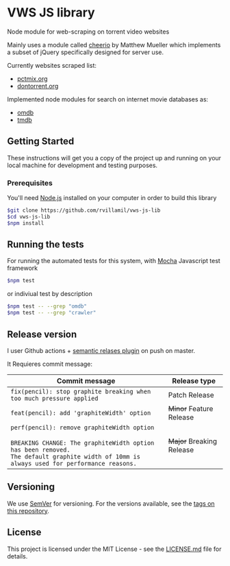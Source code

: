# VWS JS library

Node module for web-scraping on torrent video websites

Mainly uses a module called [cheerio](https://github.com/cheeriojs/cheerio) by Matthew Mueller which implements a subset of jQuery specifically designed for server use.

Currently websites scraped list:

- [pctmix.org](https://pctmix.org/)
- [dontorrent.org](https://dontorrent.org)

Implemented node modules for search on internet movie databases as:

- [omdb](http://www.omdbapi.com/)
- [tmdb](https://www.themoviedb.org/)

## Getting Started

These instructions will get you a copy of the project up and running on your local machine for development and testing purposes.

### Prerequisites

You'll need [Node.js](https://nodejs.org/es/) installed on your computer in order to build this library

```sh
$git clone https://github.com/rvillamil/vws-js-lib
$cd vws-js-lib
$npm install
```

## Running the tests

 For running the automated tests for this system, with [Mocha](https://mochajs.org) Javascript test framework

```sh
$npm test
```

or indiviual test by description

```sh
$npm test -- --grep "omdb"
$npm test -- --grep "crawler"
```

## Release version

I user Github actions + [semantic relases plugin](https://github.com/semantic-release/semantic-release) on push on master. 

It Requieres commit message:

| Commit message                                                                                                                                                                                   | Release type               |
| ------------------------------------------------------------------------------------------------------------------------------------------------------------------------------------------------ | -------------------------- |
| `fix(pencil): stop graphite breaking when too much pressure applied`                                                                                                                             | Patch Release              |
| `feat(pencil): add 'graphiteWidth' option`                                                                                                                                                       | ~~Minor~~ Feature Release  |
| `perf(pencil): remove graphiteWidth option`<br><br>`BREAKING CHANGE: The graphiteWidth option has been removed.`<br>`The default graphite width of 10mm is always used for performance reasons.` | ~~Major~~ Breaking Release |


## Versioning

We use [SemVer](http://semver.org/) for versioning. For the versions available, see the [tags on this repository](https://github.com/rvillamil/vws-js-lib/tags).

## License

This project is licensed under the MIT License - see the [LICENSE.md](LICENSE.md) file for details.
